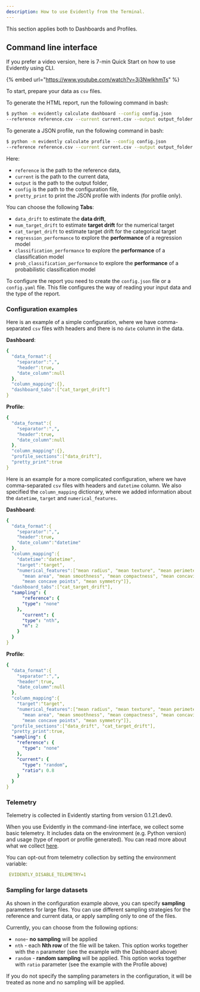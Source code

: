 ```yaml
---
description: How to use Evidently from the Terminal.
---
```


This section applies both to Dashboards and Profiles.

## Command line interface

If you prefer a video version, here is 7-min Quick Start on how to use Evidently using CLI. 

{% embed url="https://www.youtube.com/watch?v=3j3NwIkhmTs" %}

To start, prepare your data as `csv`  files. 

To generate the HTML report, run the following command in bash:

```bash
$ python -m evidently calculate dashboard --config config.json 
--reference reference.csv --current current.csv --output output_folder --report_name output_file_name
```

To generate a JSON profile, run the following command in bash:

```bash
$ python -m evidently calculate profile --config config.json 
--reference reference.csv --current current.csv --output output_folder --report_name output_file_name
```

Here:

* `reference` is the path to the reference data,
* `current` is the path to the current data,
* `output` is the path to the output folder,
* `config` is the path to the configuration file,
* `pretty_print` to print the JSON profile with indents (for profile only).

You can choose the following **Tabs**:

* `data_drift` to estimate the **data drift**,
* `num_target_drift` to estimate **target drift** for the numerical target
* `cat_target_drift` to estimate target drift for the categorical target
* `regression_performance` to explore the **performance** of a regression model
* `classification_performance` to explore the **performance** of a classification model
* `prob_classification_performance` to explore the **performance** of a probabilistic classification model

To configure the report you need to create the `config.json` file or a `config.yaml` file. This file configures the way of reading your input data and the type of the report.

### Configuration examples

Here is an example of a simple configuration, where we have comma-separated `csv` files with headers and there is no `date` column in the data.

**Dashboard**:

```yaml
{
  "data_format":{
    "separator":",",
    "header":true,
    "date_column":null
  },
  "column_mapping":{},
  "dashboard_tabs":["cat_target_drift"]
}
```

**Profile**:

```yaml
{
  "data_format":{
    "separator":",",
    "header":true,
    "date_column":null
  },
  "column_mapping":{},
  "profile_sections":["data_drift"],
  "pretty_print":true
}
```

Here is an example for a more complicated configuration, where we have comma-separated `csv` files with headers and `datetime` column. We also specified the `column_mapping` dictionary, where we added information about the `datetime`, `target` and `numerical_features`.

**Dashboard**:

```yaml
{
  "data_format":{
    "separator":",",
    "header":true,
    "date_column":"datetime"
  },
  "column_mapping":{
    "datetime":"datetime",
    "target":"target",
    "numerical_features":["mean radius", "mean texture", "mean perimeter", 
      "mean area", "mean smoothness", "mean compactness", "mean concavity", 
      "mean concave points", "mean symmetry"]},
  "dashboard_tabs":["cat_target_drift"],
  "sampling": {
      "reference": {
      "type": "none"
    },
      "current": {
      "type": "nth",
      "n": 2
    }
  }
}
```

**Profile**:

```yaml
{
  "data_format":{
    "separator":",",
    "header":true,
    "date_column":null
  },
  "column_mapping":{
    "target":"target",
    "numerical_features":["mean radius", "mean texture", "mean perimeter", 
      "mean area", "mean smoothness", "mean compactness", "mean concavity", 
      "mean concave points", "mean symmetry"]},
  "profile_sections":["data_drift", "cat_target_drift"],
  "pretty_print":true,
  "sampling": {
    "reference": {
      "type": "none"
    },
    "current": {
      "type": "random",
      "ratio": 0.8
    }
  }
}
```

### Telemetry

Telemetry is collected in Evidently starting from version 0.1.21.dev0.

When you use Evidently in the command-line interface, we collect some basic telemetry. It includes data on the environment (e.g. Python version) and usage (type of report or profile generated). You can read more about what we collect [here](../support/telemetry.md).

You can opt-out from telemetry collection by setting the environment variable:

```yaml
 EVIDENTLY_DISABLE_TELEMETRY=1
```

### Sampling for large datasets

As shown in the configuration example above, you can specify **sampling** parameters for large files. You can use different sampling strategies for the reference and current data, or apply sampling only to one of the files.

Currently, you can choose from the following options:

* `none`- **no sampling** will be applied
* `nth` - each **Nth row** of the file will be taken. This option works together with the `n` parameter (see the example with the Dashboard above)
* `random` - **random sampling** will be applied. This option works together with `ratio` parameter (see the example with the Profile above)

If you do not specify the sampling parameters in the configuration, it will be treated as none and no sampling will be applied.
